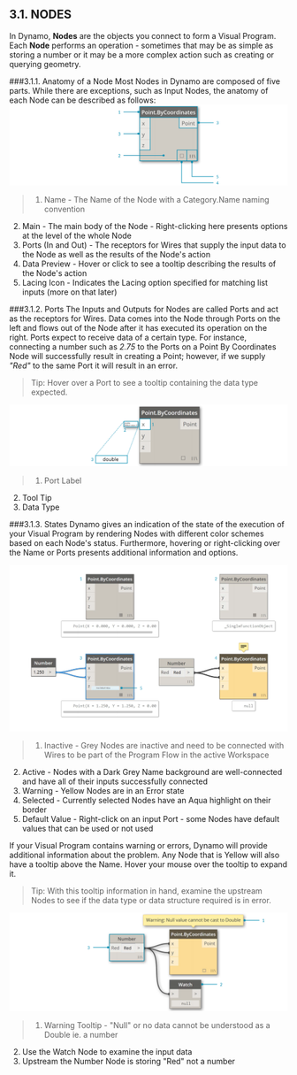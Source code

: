 ## 3.1. NODES

In Dynamo, **Nodes** are the objects you connect to form a Visual Program. Each **Node** performs an operation - sometimes that may be as simple as storing a number or it may be a more complex action such as creating or querying geometry.

###3.1.1. Anatomy of a Node
Most Nodes in Dynamo are composed of five parts. While there are exceptions, such as Input Nodes, the anatomy of each Node can be described as follows:
![Node Breakdown Point by Coordinates](images/3-1/00-AnatomyOfANode.png)
>1. Name - The Name of the Node with a Category.Name naming convention
2. Main - The main body of the Node - Right-clicking here presents options at the level of the whole Node
3. Ports (In and Out) - The receptors for Wires that supply the input data to the Node as well as the results of the Node's action
4. Data Preview - Hover or click to see a tooltip describing the results of the Node's action
5. Lacing Icon - Indicates the Lacing option specified for matching list inputs (more on that later)

###3.1.2. Ports
The Inputs and Outputs for Nodes are called Ports and act as the receptors for Wires. Data comes into the Node through Ports on the left and flows out of the Node after it has executed its operation on the right. Ports expect to receive data of a certain type. For instance, connecting a number such as *2.75* to the Ports on a Point By Coordinates Node will successfully result in creating a Point; however, if we supply *"Red"* to the same Port it will result in an error.

> Tip: Hover over a Port to see a tooltip containing the data type expected.

![Port Labels-Point by Coordinates](images/3-1/01-Ports.png)
>1. Port Label
2. Tool Tip
3. Data Type

###3.1.3. States
Dynamo gives an indication of the state of the execution of your Visual Program by rendering Nodes with different color schemes based on each Node's status. Furthermore, hovering or right-clicking over the Name or Ports presents additional information and options.

![States](images/3-1/02-States2.png)

>1. Inactive - Grey Nodes are inactive and need to be connected with Wires to be part of the Program Flow in the active Workspace
2. Active - Nodes with a Dark Grey Name background are well-connected and have all of their inputs successfully connected
3. Warning - Yellow Nodes are in an Error state
4. Selected - Currently selected Nodes have an Aqua highlight on their border
5. Default Value - Right-click on an input Port - some Nodes have default values that can be used or not used

If your Visual Program contains warning or errors, Dynamo will provide additional information about the problem. Any Node that is Yellow will also have a tooltip above the Name. Hover your mouse over the tooltip to expand it.

> Tip: With this tooltip information in hand, examine the upstream Nodes to see if the data type or data structure required is in error.

![Node Errors Tooltip](images/3-1/03-WarningTooltip.png)

> 1. Warning Tooltip - "Null" or no data cannot be understood as a Double ie. a number
2. Use the Watch Node to examine the input data
3. Upstream the Number Node is storing "Red" not a number











